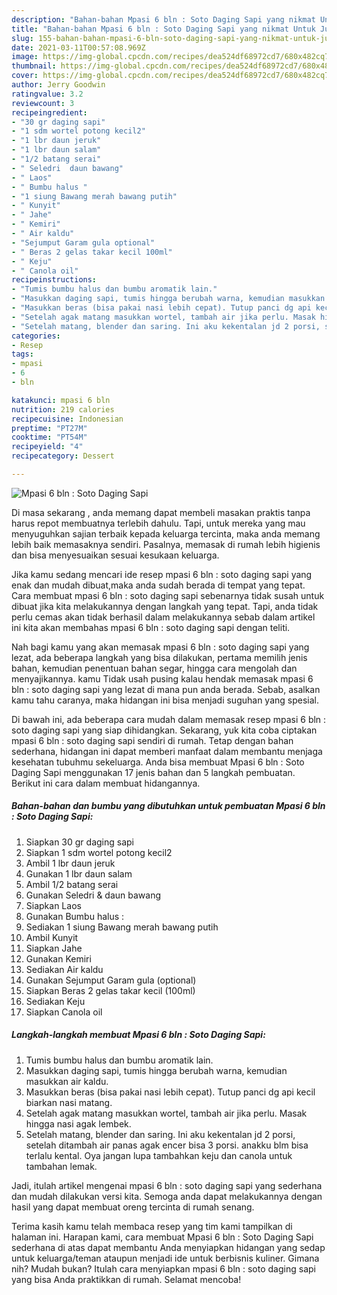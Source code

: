 ```yaml
---
description: "Bahan-bahan Mpasi 6 bln : Soto Daging Sapi yang nikmat Untuk Jualan"
title: "Bahan-bahan Mpasi 6 bln : Soto Daging Sapi yang nikmat Untuk Jualan"
slug: 155-bahan-bahan-mpasi-6-bln-soto-daging-sapi-yang-nikmat-untuk-jualan
date: 2021-03-11T00:57:08.969Z
image: https://img-global.cpcdn.com/recipes/dea524df68972cd7/680x482cq70/mpasi-6-bln-soto-daging-sapi-foto-resep-utama.jpg
thumbnail: https://img-global.cpcdn.com/recipes/dea524df68972cd7/680x482cq70/mpasi-6-bln-soto-daging-sapi-foto-resep-utama.jpg
cover: https://img-global.cpcdn.com/recipes/dea524df68972cd7/680x482cq70/mpasi-6-bln-soto-daging-sapi-foto-resep-utama.jpg
author: Jerry Goodwin
ratingvalue: 3.2
reviewcount: 3
recipeingredient:
- "30 gr daging sapi"
- "1 sdm wortel potong kecil2"
- "1 lbr daun jeruk"
- "1 lbr daun salam"
- "1/2 batang serai"
- " Seledri  daun bawang"
- " Laos"
- " Bumbu halus "
- "1 siung Bawang merah bawang putih"
- " Kunyit"
- " Jahe"
- " Kemiri"
- " Air kaldu"
- "Sejumput Garam gula optional"
- " Beras 2 gelas takar kecil 100ml"
- " Keju"
- " Canola oil"
recipeinstructions:
- "Tumis bumbu halus dan bumbu aromatik lain."
- "Masukkan daging sapi, tumis hingga berubah warna, kemudian masukkan air kaldu."
- "Masukkan beras (bisa pakai nasi lebih cepat). Tutup panci dg api kecil biarkan nasi matang."
- "Setelah agak matang masukkan wortel, tambah air jika perlu. Masak hingga nasi agak lembek."
- "Setelah matang, blender dan saring. Ini aku kekentalan jd 2 porsi, setelah ditambah air panas agak encer bisa 3 porsi. anakku blm bisa terlalu kental. Oya jangan lupa tambahkan keju dan canola untuk tambahan lemak."
categories:
- Resep
tags:
- mpasi
- 6
- bln

katakunci: mpasi 6 bln 
nutrition: 219 calories
recipecuisine: Indonesian
preptime: "PT27M"
cooktime: "PT54M"
recipeyield: "4"
recipecategory: Dessert

---
```



![Mpasi 6 bln : Soto Daging Sapi](https://img-global.cpcdn.com/recipes/dea524df68972cd7/680x482cq70/mpasi-6-bln-soto-daging-sapi-foto-resep-utama.jpg)

Di masa  sekarang , anda memang dapat membeli masakan praktis tanpa harus repot membuatnya terlebih dahulu. Tapi, untuk mereka yang mau menyuguhkan sajian terbaik kepada keluarga tercinta, maka anda memang lebih baik memasaknya sendiri. Pasalnya, memasak di rumah lebih higienis dan bisa menyesuaikan sesuai kesukaan keluarga.

Jika kamu sedang mencari ide resep mpasi 6 bln : soto daging sapi yang enak dan mudah dibuat,maka anda sudah berada di tempat yang tepat. Cara membuat mpasi 6 bln : soto daging sapi  sebenarnya tidak susah untuk dibuat jika kita melakukannya dengan langkah yang tepat. Tapi, anda tidak perlu cemas akan tidak berhasil dalam melakukannya 
sebab dalam artikel ini kita akan membahas mpasi 6 bln : soto daging sapi dengan teliti.  



Nah bagi kamu yang akan memasak mpasi 6 bln : soto daging sapi yang lezat, ada beberapa langkah yang bisa dilakukan, pertama memilih jenis bahan, kemudian penentuan bahan segar, hingga cara mengolah dan menyajikannya. kamu Tidak usah pusing kalau hendak memasak mpasi 6 bln : soto daging sapi yang lezat di mana pun anda berada. Sebab, asalkan kamu  tahu caranya, maka hidangan ini bisa menjadi suguhan yang spesial.

Di bawah ini, ada beberapa cara mudah dalam memasak resep mpasi 6 bln : soto daging sapi yang siap dihidangkan. Sekarang, yuk kita coba ciptakan mpasi 6 bln : soto daging sapi sendiri di rumah. Tetap dengan bahan sederhana, hidangan ini dapat memberi manfaat dalam membantu menjaga kesehatan tubuhmu sekeluarga. Anda bisa membuat Mpasi 6 bln : Soto Daging Sapi menggunakan 17 jenis bahan dan 5 langkah pembuatan. Berikut ini cara dalam membuat hidangannya.

<!--inarticleads1-->

##### Bahan-bahan dan bumbu yang dibutuhkan untuk pembuatan Mpasi 6 bln : Soto Daging Sapi:

1. Siapkan 30 gr daging sapi
1. Siapkan 1 sdm wortel potong kecil2
1. Ambil 1 lbr daun jeruk
1. Gunakan 1 lbr daun salam
1. Ambil 1/2 batang serai
1. Gunakan  Seledri &amp; daun bawang
1. Siapkan  Laos
1. Gunakan  Bumbu halus :
1. Sediakan 1 siung Bawang merah bawang putih
1. Ambil  Kunyit
1. Siapkan  Jahe
1. Gunakan  Kemiri
1. Sediakan  Air kaldu
1. Gunakan Sejumput Garam gula (optional)
1. Siapkan  Beras 2 gelas takar kecil (100ml)
1. Sediakan  Keju
1. Siapkan  Canola oil




<!--inarticleads2-->

##### Langkah-langkah membuat Mpasi 6 bln : Soto Daging Sapi:

1. Tumis bumbu halus dan bumbu aromatik lain.
1. Masukkan daging sapi, tumis hingga berubah warna, kemudian masukkan air kaldu.
1. Masukkan beras (bisa pakai nasi lebih cepat). Tutup panci dg api kecil biarkan nasi matang.
1. Setelah agak matang masukkan wortel, tambah air jika perlu. Masak hingga nasi agak lembek.
1. Setelah matang, blender dan saring. Ini aku kekentalan jd 2 porsi, setelah ditambah air panas agak encer bisa 3 porsi. anakku blm bisa terlalu kental. Oya jangan lupa tambahkan keju dan canola untuk tambahan lemak.




Jadi, itulah artikel mengenai  mpasi 6 bln : soto daging sapi  yang sederhana dan mudah dilakukan versi kita. Semoga anda dapat melakukannya dengan hasil yang dapat membuat oreng tercinta di rumah senang. 

Terima kasih kamu telah membaca resep yang tim kami tampilkan di halaman ini. Harapan kami, cara membuat  Mpasi 6 bln : Soto Daging Sapi sederhana di atas dapat membantu Anda menyiapkan hidangan yang sedap untuk keluarga/teman ataupun menjadi ide untuk berbisnis kuliner. Gimana nih? Mudah bukan? Itulah cara menyiapkan mpasi 6 bln : soto daging sapi yang bisa Anda praktikkan di rumah. Selamat mencoba!

